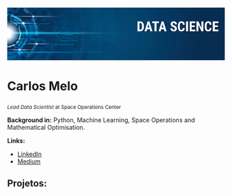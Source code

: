 
<p align="center">
  <img src="banner.png" >
</p>

# Carlos Melo
<sub>*Lead Data Scientist* at Space Operations Center</sub>



**Background in:** Python, Machine Learning, Space Operations and Mathematical Optimisation.

**Links:**
* [LinkedIn](https://www.linkedin.com/in/heric-frederic-turmann-saliby-05940612a/)
* [Medium](https://www.medium.com)


## Projetos:




